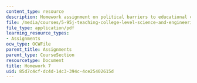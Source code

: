 ```yaml
---
content_type: resource
description: Homework assignment on political barriers to educational change.
file: /media/courses/5-95j-teaching-college-level-science-and-engineering-spring-2009/85d7c4cfdc4d14c3394c4ce25402615d_MIT5_95js09_hw07.pdf
file_type: application/pdf
learning_resource_types:
- Assignments
ocw_type: OCWFile
parent_title: Assignments
parent_type: CourseSection
resourcetype: Document
title: Homework 7
uid: 85d7c4cf-dc4d-14c3-394c-4ce25402615d
---
```

